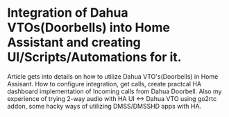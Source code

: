 # Integration of Dahua VTOs(Doorbells) into Home Assistant and creating UI/Scripts/Automations for it.
Article gets into details on how to utilize Dahua VTO's(Doorbells) in Home Assisant. How to configure integration, get calls, create practcal HA dashboard implementation of Incoming calls from Dahua Doorbell. Also my experience of trying 2-way audio with HA UI <-> Dahua VTO using go2rtc addon, some hacky ways of utilizing DMSS/DMSSHD apps with HA.
